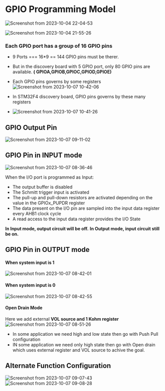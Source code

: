 # GPIO Programming Model

![Screenshot from 2023-10-04 22-04-53](https://github.com/PranabNandy/MCU-Driver-Development/assets/80820274/e4293aca-cf25-4cc1-9a9a-b39f0697d80b)


![Screenshot from 2023-10-04 21-55-26](https://github.com/PranabNandy/MCU-Driver-Development/assets/80820274/16a687c6-e171-4610-8f3c-f1b398be94cc)

### Each GPIO port has a group of 16 GPIO pins

-  9 Ports === 16*9 == 144 GPIO pins must be therer.

-  But in the discovery board with 5 GPIO port, only 80 GPIO pins are available. **( GPIOA,GPIOB,GPIOC,GPIOD,GPIOE)**
-  Each GPIO pins governs by some registers
![Screenshot from 2023-10-07 10-42-06](https://github.com/PranabNandy/MCU-Driver-Development/assets/80820274/8a535a7a-7942-4f66-9baf-02bfea894800)

-  In STM32F4 discovery board, GPIO pins governs by these many registers
-   ![Screenshot from 2023-10-07 10-41-26](https://github.com/PranabNandy/MCU-Driver-Development/assets/80820274/4aedad27-9d10-4735-b8fe-cfb4031de144)




## GPIO Output Pin
![Screenshot from 2023-10-07 09-11-02](https://github.com/PranabNandy/MCU-Driver-Development/assets/80820274/1be46a45-56cb-4546-bd4a-ec50052b5092)

## GPIO Pin in INPUT mode
![Screenshot from 2023-10-07 08-36-46](https://github.com/PranabNandy/MCU-Driver-Development/assets/80820274/de187d34-ab37-4f27-9cef-0f3c685b0e66)

When the I/O port is programmed as Input:

-  The output buffer is disabled
-  The Schmitt trigger input is activated
-  The pull-up and pull-down resistors are activated depending on the value in the GPIOx_PUPDR register
- The data present on the I/O pin are sampled into the input data register every AHB1 clock cycle
- A read access to the input data register provides the I/O State

**In Input mode, output circuit will be off.**
**In Output mode, input circuit still be on.**
 

## GPIO Pin in OUTPUT mode

#### When system input is 1

![Screenshot from 2023-10-07 08-42-01](https://github.com/PranabNandy/MCU-Driver-Development/assets/80820274/78f4b8d9-296a-4e9f-b17d-f9396efd9b70)

#### When system input is 0
![Screenshot from 2023-10-07 08-42-55](https://github.com/PranabNandy/MCU-Driver-Development/assets/80820274/9573e30a-04a0-4c68-9fa4-1ca16b689a03)

#### Open Drain Mode
Here we add external **VOL source and 1 Kohm register**
![Screenshot from 2023-10-07 08-51-26](https://github.com/PranabNandy/MCU-Driver-Development/assets/80820274/19c624ed-fb46-47b1-82b7-7dbd5e204967)
-  In some application we need high and low state then go with Push Pull configuration 
-  IN some application we need only high state then go with Open drain which uses external register and VOL source to achive the goal. 

## Alternate Function Configuration
![Screenshot from 2023-10-07 09-07-43](https://github.com/PranabNandy/MCU-Driver-Development/assets/80820274/f310dd45-25bf-498a-a91a-d8b231aae56f)
![Screenshot from 2023-10-07 09-08-28](https://github.com/PranabNandy/MCU-Driver-Development/assets/80820274/da6188f0-c00e-4248-a68a-bb56c6d280be)

